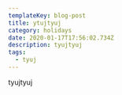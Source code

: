 ```yaml
---
templateKey: blog-post
title: ytujtyuj
category: holidays
date: 2020-01-17T17:56:02.734Z
description: tyujtyuj
tags:
  - tyuj
---
```

tyujtyuj
